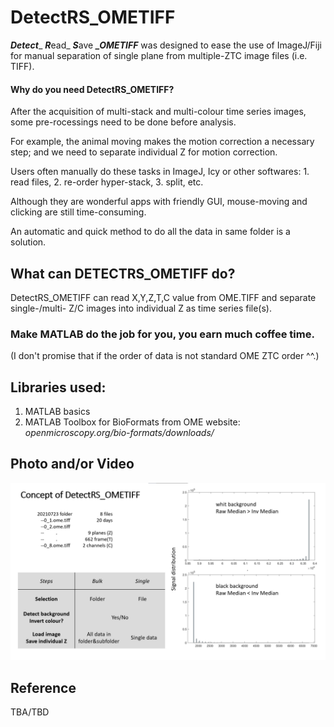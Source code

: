 # DetectRS_OMETIFF

***Detect***_ ***R***ead_ ***S***ave ***_OMETIFF*** was designed to ease the use of ImageJ/Fiji for manual separation of single plane from multiple-ZTC image files (i.e. TIFF).

####

#### Why do you need DetectRS_OMETIFF?

After the acquisition of multi-stack and multi-colour time series images, some pre-rocessings need to be done before analysis.

For example, the animal moving makes the motion correction a necessary step; and we need to separate individual Z for motion correction.

Users often manually do these tasks in ImageJ, Icy or other softwares: 1. read files, 2. re-order hyper-stack, 3. split, etc.

Although they are wonderful apps with friendly GUI, mouse-moving and clicking are still time-consuming.

An automatic and quick method to do all the data in same folder is a solution.


## What can DETECTRS_OMETIFF do?
DetectRS_OMETIFF can read X,Y,Z,T,C value from OME.TIFF and separate single-/multi- Z/C images into individual Z as time series file(s).

### Make MATLAB do the job for you, you earn much coffee time.

(I don't promise that if the order of data is not standard OME ZTC order ^^.)

###

## Libraries used:
1. MATLAB basics
2. MATLAB Toolbox for BioFormats from OME website: *openmicroscopy.org/bio-formats/downloads/*

###

## Photo and/or Video

![Concept](https://github.com/pywugate/DetectRS_OMETIFF/blob/main/concept.png)

## Reference 
TBA/TBD

